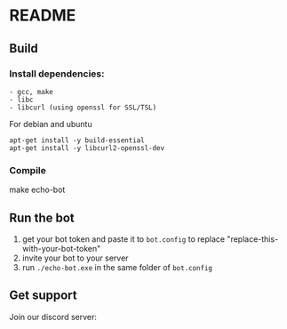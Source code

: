 # README

## Build
### Install dependencies:
    - gcc, make
    - libc
    - libcurl (using openssl for SSL/TSL)
For debian and ubuntu
```
apt-get install -y build-essential
apt-get install -y libcurl2-openssl-dev
```

### Compile
make echo-bot


## Run the bot
1. get your bot token and paste it to `bot.config` to
   replace "replace-this-with-your-bot-token"
2. invite your bot to your server
3. run `./echo-bot.exe` in the same folder of `bot.config`


## Get support
Join our discord server: 
